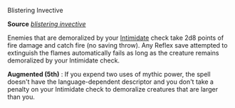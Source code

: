Blistering Invective

**Source** [_blistering invective_](ultimateCombat/spells/blisteringInvective#_blistering-invective)

Enemies that are demoralized by your [Intimidate](skills/intimidate#_intimidate) check take 2d8 points of fire damage and catch fire (no saving throw). Any Reflex save attempted to extinguish the flames automatically fails as long as the creature remains demoralized by your Intimidate check.

**Augmented (5th)** : If you expend two uses of mythic power, the spell doesn't have the language-dependent descriptor and you don't take a penalty on your Intimidate check to demoralize creatures that are larger than you.

